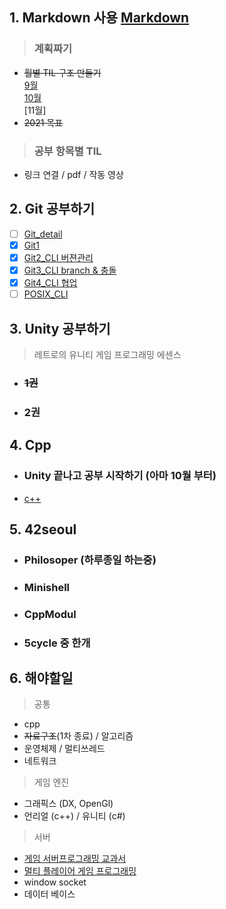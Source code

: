 
## 1. Markdown 사용 [Markdown](https://github.com/mangdo/TIL/blob/main/ETC/markdown.md)

>   ### 계획짜기
* ~~월별 TIL 구조 만들기~~  
            [9월](./2021/9월/9월.md)  
            [10월](./2021/10월/10월.md)  
            [11월]
*  ~~2021 목표~~

>   ### 공부 항목별 TIL
*   링크 연결 / pdf / 작동 영상


## 2. Git 공부하기
*   [ ] [Git_detail](https://opentutorials.org/course/2708)
*   [x] [Git1](https://opentutorials.org/module/3733)
*   [x] [Git2_CLI 버젼관리](https://opentutorials.org/module/3762)
*   [x] [Git3_CLI branch & 충돌](https://opentutorials.org/module/3927)
*   [x] [Git4_CLI 협업](https://opentutorials.org/module/3967)
*   [ ] [POSIX_CLI](https://opentutorials.org/module/3927)

## 3. Unity 공부하기
> 레트로의 유니티 게임 프로그래밍 에센스
* ### ~~1권~~
* ### 2권

## 4. Cpp
*   ### Unity 끝나고 공부 시작하기 (아마 10월 부터)
*   [c++](https://modoocode.com/141)

## 5. 42seoul
*   ### Philosoper (하루종일 하는중)
*   ### Minishell
*   ### CppModul
*   ### 5cycle 중 한개

## 6. 해야할일

> 공통
* cpp
* ~~자료구조~~(1차 종료) / 알고리즘
* 운영체제 / 멀티쓰레드
* 네트워크    
> 게임 엔진
* 그래픽스 (DX, OpenGl)    
* 언리얼 (c++) / 유니티 (c#)    
> 서버
* [게임 서버프로그래밍 교과서](http://www.yes24.com/Product/Goods/71768958)
* [멀티 플레이어 게임 프로그래밍](http://www.yes24.com/Product/Goods/38868446)
* window socket     
* 데이터 베이스    
